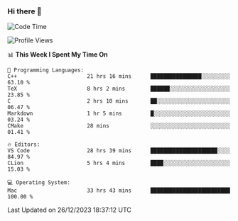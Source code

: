### Hi there 👋

<!--START_SECTION:waka-->
![Code Time](http://img.shields.io/badge/Code%20Time-219%20hrs%2018%20mins-blue)

![Profile Views](http://img.shields.io/badge/Profile%20Views-3-blue)

📊 **This Week I Spent My Time On** 

```text
💬 Programming Languages: 
C++                      21 hrs 16 mins      ████████████████░░░░░░░░░   63.10 % 
TeX                      8 hrs 2 mins        ██████░░░░░░░░░░░░░░░░░░░   23.85 % 
C                        2 hrs 10 mins       ██░░░░░░░░░░░░░░░░░░░░░░░   06.47 % 
Markdown                 1 hr 5 mins         █░░░░░░░░░░░░░░░░░░░░░░░░   03.24 % 
CMake                    28 mins             ░░░░░░░░░░░░░░░░░░░░░░░░░   01.41 % 

🔥 Editors: 
VS Code                  28 hrs 39 mins      █████████████████████░░░░   84.97 % 
CLion                    5 hrs 4 mins        ████░░░░░░░░░░░░░░░░░░░░░   15.03 % 

💻 Operating System: 
Mac                      33 hrs 43 mins      █████████████████████████   100.00 % 
```


 Last Updated on 26/12/2023 18:37:12 UTC
<!--END_SECTION:waka-->

<!--
**JackeyHua-SJTU/JackeyHua-SJTU** is a ✨ _special_ ✨ repository because its `README.md` (this file) appears on your GitHub profile.

Here are some ideas to get you started:

- 🔭 I’m currently working on ...
- 🌱 I’m currently learning ...
- 👯 I’m looking to collaborate on ...
- 🤔 I’m looking for help with ...
- 💬 Ask me about ...
- 📫 How to reach me: ...
- 😄 Pronouns: ...
- ⚡ Fun fact: ...
-->

